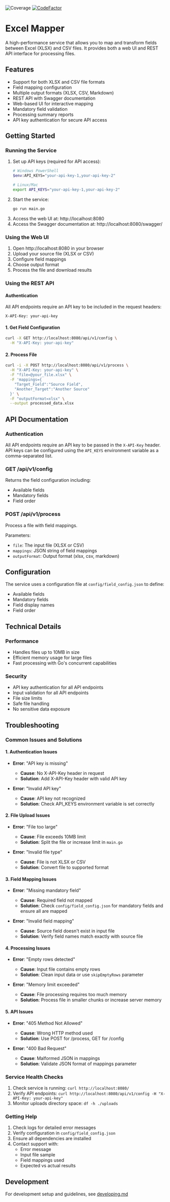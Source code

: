 ![Coverage](https://img.shields.io/badge/Coverage-77.3%25-brightgreen)
[![CodeFactor](https://www.codefactor.io/repository/github/shaunboughey/excel-mapper/badge)](https://www.codefactor.io/repository/github/shaunboughey/excel-mapper)

# Excel Mapper

A high-performance service that allows you to map and transform fields between Excel (XLSX) and CSV files. It provides both a web UI and REST API interface for processing files.

## Features
- Support for both XLSX and CSV file formats
- Field mapping configuration
- Multiple output formats (XLSX, CSV, Markdown)
- REST API with Swagger documentation
- Web-based UI for interactive mapping
- Mandatory field validation
- Processing summary reports
- API key authentication for secure API access

## Getting Started

### Running the Service
1. Set up API keys (required for API access):
   ```bash
   # Windows PowerShell
   $env:API_KEYS="your-api-key-1,your-api-key-2"
   
   # Linux/Mac
   export API_KEYS="your-api-key-1,your-api-key-2"
   ```
2. Start the service:
   ```bash
   go run main.go
   ```
3. Access the web UI at: http://localhost:8080
4. Access the Swagger documentation at: http://localhost:8080/swagger/

### Using the Web UI
1. Open http://localhost:8080 in your browser
2. Upload your source file (XLSX or CSV)
3. Configure field mappings
4. Choose output format
5. Process the file and download results

### Using the REST API

#### Authentication
All API endpoints require an API key to be included in the request headers:
```
X-API-Key: your-api-key
```

#### 1. Get Field Configuration
```bash
curl -X GET http://localhost:8080/api/v1/config \
  -H "X-API-Key: your-api-key"
```

#### 2. Process File
```bash
curl -i -X POST http://localhost:8080/api/v1/process \
  -H "X-API-Key: your-api-key" \
  -F "file=@your_file.xlsx" \
  -F 'mappings={
    "Target_Field":"Source Field",
    "Another_Target":"Another Source"
  }' \
  -F "outputFormat=xlsx" \
  --output processed_data.xlsx
```

## API Documentation

### Authentication
All API endpoints require an API key to be passed in the `X-API-Key` header. API keys can be configured using the `API_KEYS` environment variable as a comma-separated list.

### GET /api/v1/config
Returns the field configuration including:
- Available fields
- Mandatory fields
- Field order

### POST /api/v1/process
Process a file with field mappings.

Parameters:
- `file`: The input file (XLSX or CSV)
- `mappings`: JSON string of field mappings
- `outputFormat`: Output format (xlsx, csv, markdown)

## Configuration
The service uses a configuration file at `config/field_config.json` to define:
- Available fields
- Mandatory fields
- Field display names
- Field order

## Technical Details

### Performance
- Handles files up to 10MB in size
- Efficient memory usage for large files
- Fast processing with Go's concurrent capabilities

### Security
- API key authentication for all API endpoints
- Input validation for all API endpoints
- File size limits
- Safe file handling
- No sensitive data exposure

## Troubleshooting

### Common Issues and Solutions

#### 1. Authentication Issues
- **Error**: "API key is missing"
  - **Cause**: No X-API-Key header in request
  - **Solution**: Add X-API-Key header with valid API key

- **Error**: "Invalid API key"
  - **Cause**: API key not recognized
  - **Solution**: Check API_KEYS environment variable is set correctly

#### 2. File Upload Issues
- **Error**: "File too large"
  - **Cause**: File exceeds 10MB limit
  - **Solution**: Split the file or increase limit in `main.go`

- **Error**: "Invalid file type"
  - **Cause**: File is not XLSX or CSV
  - **Solution**: Convert file to supported format

#### 3. Field Mapping Issues
- **Error**: "Missing mandatory field"
  - **Cause**: Required field not mapped
  - **Solution**: Check `config/field_config.json` for mandatory fields and ensure all are mapped

- **Error**: "Invalid field mapping"
  - **Cause**: Source field doesn't exist in input file
  - **Solution**: Verify field names match exactly with source file

#### 4. Processing Issues
- **Error**: "Empty rows detected"
  - **Cause**: Input file contains empty rows
  - **Solution**: Clean input data or use `skipEmptyRows` parameter

- **Error**: "Memory limit exceeded"
  - **Cause**: File processing requires too much memory
  - **Solution**: Process file in smaller chunks or increase server memory

#### 5. API Issues
- **Error**: "405 Method Not Allowed"
  - **Cause**: Wrong HTTP method used
  - **Solution**: Use POST for /process, GET for /config

- **Error**: "400 Bad Request"
  - **Cause**: Malformed JSON in mappings
  - **Solution**: Validate JSON format of mappings parameter

### Service Health Checks
1. Check service is running: `curl http://localhost:8080/`
2. Verify API endpoints: `curl http://localhost:8080/api/v1/config -H "X-API-Key: your-api-key"`
3. Monitor uploads directory space: `df -h ./uploads`

### Getting Help
1. Check logs for detailed error messages
2. Verify configuration in `config/field_config.json`
3. Ensure all dependencies are installed
4. Contact support with:
   - Error message
   - Input file sample
   - Field mappings used
   - Expected vs actual results

## Development
For development setup and guidelines, see [developing.md](developing.md)